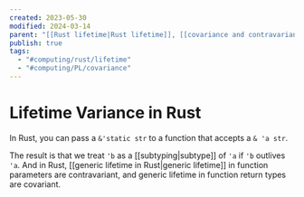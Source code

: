 ```yaml
---
created: 2023-05-30
modified: 2024-03-14
parent: "[[Rust lifetime|Rust lifetime]], [[covariance and contravariance|covariance and contravariance]]"
publish: true
tags:
  - "#computing/rust/lifetime"
  - "#computing/PL/covariance"
---
```


# Lifetime Variance in Rust

In Rust, you can pass a `&'static str` to a function that accepts a `& 'a str`. 

The result is that we treat `'b` as a [[subtyping|subtype]] of `'a` if `'b` outlives `'a`. And in Rust,  [[generic lifetime in Rust|generic lifetime]] in function parameters are contravariant, and generic lifetime in function return types are covariant.